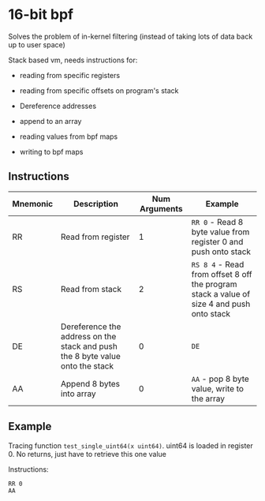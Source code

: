 # 16-bit bpf

Solves the problem of in-kernel filtering (instead of taking lots of data back up to user space)

Stack based vm, needs instructions for:
- reading from specific registers
- reading from specific offsets on program's stack
- Dereference addresses
- append to an array

- reading values from bpf maps
- writing to bpf maps

## Instructions

| Mnemonic | Description | Num Arguments | Example |
| - | - | - | - |
| RR | Read from register | 1 | `RR 0` - Read 8 byte value from register 0 and push onto stack
| RS | Read from stack | 2  | `RS 8 4` - Read from offset 8 off the program stack a value of size 4 and push onto stack
| DE | Dereference the address on the stack and push the 8 byte value onto the stack | 0 | `DE`
| AA | Append 8 bytes into array | 0 | `AA` - pop 8 byte value, write to the array

## Example

Tracing function `test_single_uint64(x uint64)`. uint64 is loaded in register 0. No returns, just have to retrieve this one value 

Instructions:
```
RR 0
AA
```